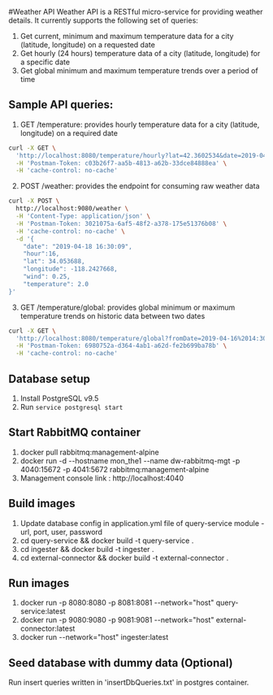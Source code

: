 #Weather API
Weather API is a RESTful micro-service for providing weather details. 
It currently supports the following set of queries: 
1. Get current, minimum and maximum temperature data for a city (latitude, longitude) on a requested date
2. Get hourly (24 hours) temperature data of a city (latitude, longitude) for a specific date
3. Get global minimum and maximum temperature trends over a period of time

## Sample API queries:
1. GET /temperature: provides hourly temperature data for a city (latitude, longitude) on a required date
```bash
curl -X GET \
  'http://localhost:8080/temperature/hourly?lat=42.3602534&date=2019-04-17%2018:30:09&long=-71.0582912' \
  -H 'Postman-Token: c03b26f7-aa5b-4813-a62b-33dce84888ea' \
  -H 'cache-control: no-cache'
```

2. POST /weather: provides the endpoint for consuming raw weather data
```bash
curl -X POST \
  http://localhost:9080/weather \
  -H 'Content-Type: application/json' \
  -H 'Postman-Token: 3021075a-6af5-48f2-a378-175e51376b08' \
  -H 'cache-control: no-cache' \
  -d '{
    "date": "2019-04-18 16:30:09",
    "hour":16,
    "lat": 34.053688,
    "longitude": -118.2427668,
    "wind": 0.25,
    "temperature": 2.0
}'
```

3. GET /temperature/global: provides global minimum or maximum temperature trends on historic data between two dates
```bash
curl -X GET \
  'http://localhost:8080/temperature/global?fromDate=2019-04-16%2014:30:09&toDate=2019-04-19%2014:30:09&type=min&limit=14' \
  -H 'Postman-Token: 6980752a-d364-4ab1-a62d-fe2b699ba78b' \
  -H 'cache-control: no-cache'
```

## Database setup
1. Install PostgreSQL v9.5
3. Run `service postgresql start`

## Start RabbitMQ container
1. docker pull rabbitmq:management-alpine
2. docker run -d --hostname mon_the1 --name dw-rabbitmq-mgt -p 4040:15672 -p 4041:5672 rabbitmq:management-alpine
3. Management console link : http://localhost:4040

## Build images
1. Update database config in application.yml file of query-service module - url, port, user, password
2. cd query-service && docker build -t query-service .
3. cd ingester && docker build -t ingester .
4. cd external-connector && docker build -t external-connector .

## Run images
1. docker run -p 8080:8080 -p 8081:8081 --network="host" query-service:latest
2. docker run -p 9080:9080 -p 9081:9081 --network="host" external-connector:latest
3. docker run --network="host" ingester:latest

## Seed database with dummy data (Optional)
Run insert queries written in 'insertDbQueries.txt' in postgres container.